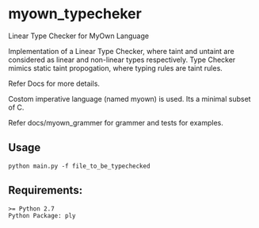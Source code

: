 # myown_typecheker
Linear Type Checker for MyOwn Language

Implementation of a Linear Type Checker, where taint and untaint are considered as linear and non-linear types respectively. Type Checker mimics static taint propogation, where typing rules are taint rules.

Refer Docs for more details.

Costom imperative language (named myown) is used. Its a minimal subset of C.

Refer docs/myown_grammer for grammer and tests for examples.

## Usage
	python main.py -f file_to_be_typechecked

## Requirements:
	>= Python 2.7
	Python Package: ply  
	
